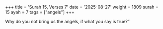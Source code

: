 +++
title = 'Surah 15, Verses 7'
date = '2025-08-27'
weight = 1809
surah = 15
ayah = 7
tags = ["angels"]
+++

Why do you not bring us the angels, if what you say is true?”